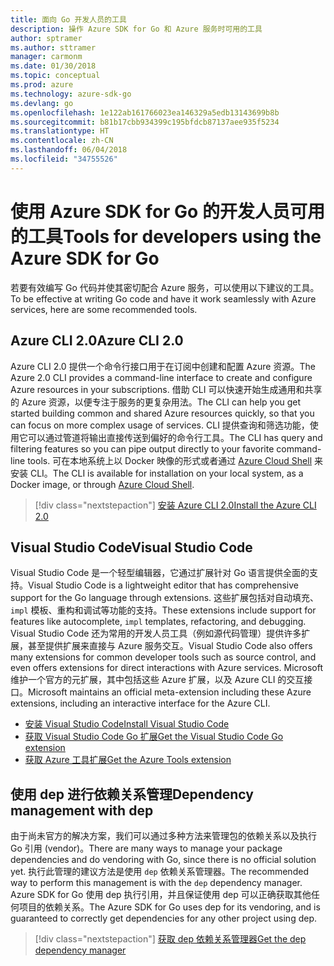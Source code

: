 ```yaml
---
title: 面向 Go 开发人员的工具
description: 操作 Azure SDK for Go 和 Azure 服务时可用的工具
author: sptramer
ms.author: sttramer
manager: carmonm
ms.date: 01/30/2018
ms.topic: conceptual
ms.prod: azure
ms.technology: azure-sdk-go
ms.devlang: go
ms.openlocfilehash: 1e122ab161766023ea146329a5edb13143699b8b
ms.sourcegitcommit: b81b17cbb934399c195bfdcb87137aee935f5234
ms.translationtype: HT
ms.contentlocale: zh-CN
ms.lasthandoff: 06/04/2018
ms.locfileid: "34755526"
---
```

# <a name="tools-for-developers-using-the-azure-sdk-for-go"></a><span data-ttu-id="ed8b9-103">使用 Azure SDK for Go 的开发人员可用的工具</span><span class="sxs-lookup"><span data-stu-id="ed8b9-103">Tools for developers using the Azure SDK for Go</span></span>

<span data-ttu-id="ed8b9-104">若要有效编写 Go 代码并使其密切配合 Azure 服务，可以使用以下建议的工具。</span><span class="sxs-lookup"><span data-stu-id="ed8b9-104">To be effective at writing Go code and have it work seamlessly with Azure services, here are some recommended tools.</span></span>

## <a name="azure-cli-20"></a><span data-ttu-id="ed8b9-105">Azure CLI 2.0</span><span class="sxs-lookup"><span data-stu-id="ed8b9-105">Azure CLI 2.0</span></span>

<span data-ttu-id="ed8b9-106">Azure CLI 2.0 提供一个命令行接口用于在订阅中创建和配置 Azure 资源。</span><span class="sxs-lookup"><span data-stu-id="ed8b9-106">The Azure 2.0 CLI provides a command-line interface to create and configure Azure resources in your subscriptions.</span></span> <span data-ttu-id="ed8b9-107">借助 CLI 可以快速开始生成通用和共享的 Azure 资源，以便专注于服务的更复杂用法。</span><span class="sxs-lookup"><span data-stu-id="ed8b9-107">The CLI can help you get started building common and shared Azure resources quickly, so that you can focus on more complex usage of services.</span></span> <span data-ttu-id="ed8b9-108">CLI 提供查询和筛选功能，使用它可以通过管道将输出直接传送到偏好的命令行工具。</span><span class="sxs-lookup"><span data-stu-id="ed8b9-108">The CLI has query and filtering features so you can pipe output directly to your favorite command-line tools.</span></span> <span data-ttu-id="ed8b9-109">可在本地系统上以 Docker 映像的形式或者通过 [Azure Cloud Shell](https://docs.microsoft.com/en-us/azure/cloud-shell/overview) 来安装 CLI。</span><span class="sxs-lookup"><span data-stu-id="ed8b9-109">The CLI is available for installation on your local system, as a Docker image, or through [Azure Cloud Shell](https://docs.microsoft.com/en-us/azure/cloud-shell/overview).</span></span>

> [!div class="nextstepaction"]
> [<span data-ttu-id="ed8b9-110">安装 Azure CLI 2.0</span><span class="sxs-lookup"><span data-stu-id="ed8b9-110">Install the Azure CLI 2.0</span></span>](/cli/azure/install-azure-cli)

## <a name="visual-studio-code"></a><span data-ttu-id="ed8b9-111">Visual Studio Code</span><span class="sxs-lookup"><span data-stu-id="ed8b9-111">Visual Studio Code</span></span>

<span data-ttu-id="ed8b9-112">Visual Studio Code 是一个轻型编辑器，它通过扩展针对 Go 语言提供全面的支持。</span><span class="sxs-lookup"><span data-stu-id="ed8b9-112">Visual Studio Code is a lightweight editor that has comprehensive support for the Go language through extensions.</span></span> <span data-ttu-id="ed8b9-113">这些扩展包括对自动填充、`impl` 模板、重构和调试等功能的支持。</span><span class="sxs-lookup"><span data-stu-id="ed8b9-113">These extensions include support for features like autocomplete, `impl` templates, refactoring, and debugging.</span></span> <span data-ttu-id="ed8b9-114">Visual Studio Code 还为常用的开发人员工具（例如源代码管理）提供许多扩展，甚至提供扩展来直接与 Azure 服务交互。</span><span class="sxs-lookup"><span data-stu-id="ed8b9-114">Visual Studio Code also offers many extensions for common developer tools such as source control, and even offers extensions for direct interactions with Azure services.</span></span> <span data-ttu-id="ed8b9-115">Microsoft 维护一个官方的元扩展，其中包括这些 Azure 扩展，以及 Azure CLI 的交互接口。</span><span class="sxs-lookup"><span data-stu-id="ed8b9-115">Microsoft maintains an official meta-extension including these Azure extensions, including an interactive interface for the Azure CLI.</span></span>

* [<span data-ttu-id="ed8b9-116">安装 Visual Studio Code</span><span class="sxs-lookup"><span data-stu-id="ed8b9-116">Install Visual Studio Code</span></span>](https://code.visualstudio.com/Download)
* [<span data-ttu-id="ed8b9-117">获取 Visual Studio Code Go 扩展</span><span class="sxs-lookup"><span data-stu-id="ed8b9-117">Get the Visual Studio Code Go extension</span></span>](https://code.visualstudio.com/docs/languages/go)
* [<span data-ttu-id="ed8b9-118">获取 Azure 工具扩展</span><span class="sxs-lookup"><span data-stu-id="ed8b9-118">Get the Azure Tools extension</span></span>](https://marketplace.visualstudio.com/items?itemName=ms-vscode.vscode-azureextensionpack)

## <a name="dependency-management-with-dep"></a><span data-ttu-id="ed8b9-119">使用 dep 进行依赖关系管理</span><span class="sxs-lookup"><span data-stu-id="ed8b9-119">Dependency management with dep</span></span>

<span data-ttu-id="ed8b9-120">由于尚未官方的解决方案，我们可以通过多种方法来管理包的依赖关系以及执行 Go 引用 (vendor)。</span><span class="sxs-lookup"><span data-stu-id="ed8b9-120">There are many ways to manage your package dependencies and do vendoring with Go, since there is no official solution yet.</span></span> <span data-ttu-id="ed8b9-121">执行此管理的建议方法是使用 `dep` 依赖关系管理器。</span><span class="sxs-lookup"><span data-stu-id="ed8b9-121">The recommended way to perform this management is with the `dep` dependency manager.</span></span> <span data-ttu-id="ed8b9-122">Azure SDK for Go 使用 dep 执行引用，并且保证使用 dep 可以正确获取其他任何项目的依赖关系。</span><span class="sxs-lookup"><span data-stu-id="ed8b9-122">The Azure SDK for Go uses dep for its vendoring, and is guaranteed to correctly get dependencies for any other project using dep.</span></span>

> [!div class="nextstepaction"]
> [<span data-ttu-id="ed8b9-123">获取 dep 依赖关系管理器</span><span class="sxs-lookup"><span data-stu-id="ed8b9-123">Get the dep dependency manager</span></span>](https://github.com/tools/godep)